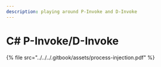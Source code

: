 ```yaml
---
description: playing around P-Invoke and D-Invoke
---
```


# C# P-Invoke/D-Invoke

{% file src="../../../.gitbook/assets/process-injection.pdf" %}
